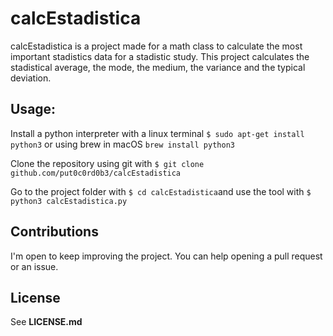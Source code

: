# calcEstadistica
calcEstadistica is a project made for a math class to calculate the most important stadistics data for a stadistic study. This project calculates the stadistical
average, the mode, the medium, the variance and the typical deviation.

## Usage:

Install a python interpreter with a linux terminal `` $ sudo apt-get install python3 `` or using brew in macOS `` brew install python3 `` 

Clone the repository using git with ``$ git clone github.com/put0c0rd0b3/calcEstadistica ``

Go to the project folder with ``$ cd calcEstadistica``and use the tool with ``$ python3 calcEstadistica.py ``

## Contributions
I'm open to keep improving the project. You can help opening a pull request or an issue.

## License
See **LICENSE.md**
